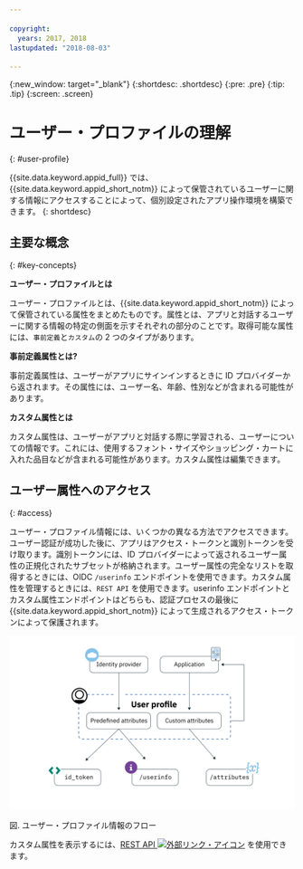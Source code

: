 ```yaml
---

copyright:
  years: 2017, 2018
lastupdated: "2018-08-03"

---
```


{:new_window: target="_blank"}
{:shortdesc: .shortdesc}
{:pre: .pre}
{:tip: .tip}
{:screen: .screen}

# ユーザー・プロファイルの理解
{: #user-profile}

{{site.data.keyword.appid_full}} では、{{site.data.keyword.appid_short_notm}} によって保管されているユーザーに関する情報にアクセスすることによって、個別設定されたアプリ操作環境を構築できます。
{: shortdesc}

## 主要な概念
{: #key-concepts}

**ユーザー・プロファイルとは**

ユーザー・プロファイルとは、{{site.data.keyword.appid_short_notm}} によって保管されている属性をまとめたものです。属性とは、アプリと対話するユーザーに関する情報の特定の側面を示すそれぞれの部分のことです。取得可能な属性には、`事前定義`と`カスタム`の 2 つのタイプがあります。

**事前定義属性とは?**

事前定義属性は、ユーザーがアプリにサインインするときに ID プロバイダーから返されます。その属性には、ユーザー名、年齢、性別などが含まれる可能性があります。

**カスタム属性とは**

カスタム属性は、ユーザーがアプリと対話する際に学習される、ユーザーについての情報です。これには、使用するフォント・サイズやショッピング・カートに入れた品目などが含まれる可能性があります。カスタム属性は編集できます。

## ユーザー属性へのアクセス
{: #access}

ユーザー・プロファイル情報には、いくつかの異なる方法でアクセスできます。ユーザー認証が成功した後に、アプリはアクセス・トークンと識別トークンを受け取ります。識別トークンには、ID プロバイダーによって返されるユーザー属性の正規化されたサブセットが格納されます。ユーザー属性の完全なリストを取得するときには、OIDC `/userinfo` エンドポイントを使用できます。カスタム属性を管理するときには、`REST API` を使用できます。userinfo エンドポイントとカスタム属性エンドポイントはどちらも、認証プロセスの最後に {{site.data.keyword.appid_short_notm}} によって生成されるアクセス・トークンによって保護されます。



![{{site.data.keyword.appid_short_notm}} ユーザー・プロファイルのアーキテクチャー](/images/user-profile1.png)

図. ユーザー・プロファイル情報のフロー

カスタム属性を表示するには、<a href="https://appid-profiles.ng.bluemix.net/swagger-ui/index.html#/Attributes" target="_blank">REST API <img src="../../icons/launch-glyph.svg" alt="外部リンク・アイコン"></a> を使用できます。

</br>
</br>
